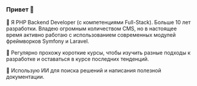 ### Привет 👋

🌱 Я PHP Backend Developer (с компетенциями Full-Stack). Больше 10 лет разработки. Владею огромным количеством CMS, но в настоящее время активно работаю с использованием современных модулей фреймворков Symfony и Laravel.

🔭 Регулярно прохожу короткие курсы, чтобы изучить разные подходы к разработке и оставаться в курсе последних тенденций.

💬 Использую ИИ для поиска решений и написания полезной документации.

<!--
Чего подглядываешь?)

Here are some ideas to get you started:

- 🔭 I’m currently working on ...
- 🌱 I’m currently learning ...
- 👯 I’m looking to collaborate on ...
- 🤔 I’m looking for help with ...
- 💬 Ask me about ...
- 📫 How to reach me: ...
- 😄 Pronouns: ...
- ⚡ Fun fact: ...
-->
